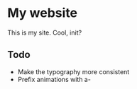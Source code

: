 
# My website

This is my site. Cool, init?


## Todo

- Make the typography more consistent
- Prefix animations with a-

